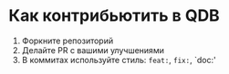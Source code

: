 # Как контрибьютить в QDB
1. Форкните репозиторий
2. Делайте PR с вашими улучшениями
3. В коммитах используйте стиль: `feat:`, `fix:`, `doc:'
